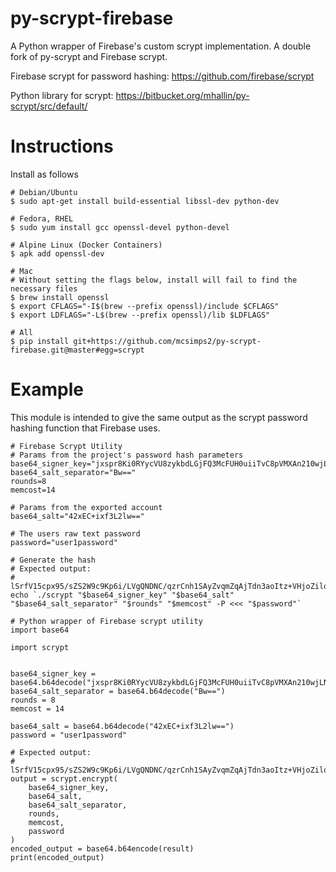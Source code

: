 # py-scrypt-firebase
A Python wrapper of Firebase's custom scrypt implementation.  A double fork of py-scrypt and Firebase scrypt.

Firebase scrypt for password hashing: https://github.com/firebase/scrypt

Python library for scrypt: https://bitbucket.org/mhallin/py-scrypt/src/default/

Instructions
============
Install as follows
```angular2
# Debian/Ubuntu
$ sudo apt-get install build-essential libssl-dev python-dev

# Fedora, RHEL
$ sudo yum install gcc openssl-devel python-devel

# Alpine Linux (Docker Containers)
$ apk add openssl-dev

# Mac
# Without setting the flags below, install will fail to find the necessary files
$ brew install openssl
$ export CFLAGS="-I$(brew --prefix openssl)/include $CFLAGS"
$ export LDFLAGS="-L$(brew --prefix openssl)/lib $LDFLAGS"

# All
$ pip install git+https://github.com/mcsimps2/py-scrypt-firebase.git@master#egg=scrypt
```


Example
========
This module is intended to give the same output as the scrypt password hashing function that Firebase
uses.

```
# Firebase Scrypt Utility
# Params from the project's password hash parameters
base64_signer_key="jxspr8Ki0RYycVU8zykbdLGjFQ3McFUH0uiiTvC8pVMXAn210wjLNmdZJzxUECKbm0QsEmYUSDzZvpjeJ9WmXA=="
base64_salt_separator="Bw=="
rounds=8
memcost=14

# Params from the exported account
base64_salt="42xEC+ixf3L2lw=="

# The users raw text password
password="user1password"

# Generate the hash
# Expected output:
# lSrfV15cpx95/sZS2W9c9Kp6i/LVgQNDNC/qzrCnh1SAyZvqmZqAjTdn3aoItz+VHjoZilo78198JAdRuid5lQ==
echo `./scrypt "$base64_signer_key" "$base64_salt" "$base64_salt_separator" "$rounds" "$memcost" -P <<< "$password"`

```
```angular2
# Python wrapper of Firebase scrypt utility
import base64

import scrypt


base64_signer_key = base64.b64decode("jxspr8Ki0RYycVU8zykbdLGjFQ3McFUH0uiiTvC8pVMXAn210wjLNmdZJzxUECKbm0QsEmYUSDzZvpjeJ9WmXA==")
base64_salt_separator = base64.b64decode("Bw==")
rounds = 8
memcost = 14

base64_salt = base64.b64decode("42xEC+ixf3L2lw==")
password = "user1password"

# Expected output:
# lSrfV15cpx95/sZS2W9c9Kp6i/LVgQNDNC/qzrCnh1SAyZvqmZqAjTdn3aoItz+VHjoZilo78198JAdRuid5lQ==
output = scrypt.encrypt(
    base64_signer_key,
    base64_salt,
    base64_salt_separator,
    rounds,
    memcost,
    password
)
encoded_output = base64.b64encode(result)
print(encoded_output)
```


